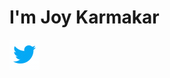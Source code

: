 # I'm Joy Karmakar

<a href="https://twitter.com/JoyKarmakar9871"><img src="./assets/img/twitter.gif"></img></a>
